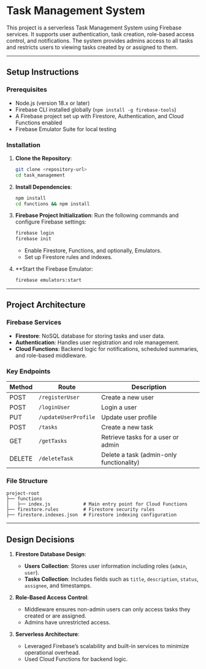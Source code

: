 # Task Management System

This project is a serverless Task Management System using Firebase services. It supports user authentication, task creation, role-based access control, and notifications. The system provides admins access to all tasks and restricts users to viewing tasks created by or assigned to them.

---

## Setup Instructions

### Prerequisites
- Node.js (version 18.x or later)
- Firebase CLI installed globally (`npm install -g firebase-tools`)
- A Firebase project set up with Firestore, Authentication, and Cloud Functions enabled
- Firebase Emulator Suite for local testing

### Installation

1. **Clone the Repository**:
   ```bash
   git clone <repository-url>
   cd task_management
   ```

2. **Install Dependencies**:
   ```bash
   npm install
   cd functions && npm install
   ```

3. **Firebase Project Initialization**:
   Run the following commands and configure Firebase settings:
   ```bash
   firebase login
   firebase init
   ```
   - Enable Firestore, Functions, and optionally, Emulators.
   - Set up Firestore rules and indexes.

4. **Start the Firebase Emulator:
   ```bash
   firebase emulators:start
   ```



---

## Project Architecture

### Firebase Services
- **Firestore**: NoSQL database for storing tasks and user data.
- **Authentication**: Handles user registration and role management.
- **Cloud Functions**: Backend logic for notifications, scheduled summaries, and role-based middleware.

### Key Endpoints

| Method | Route         | Description                                      |
|--------|---------------|--------------------------------------------------|
| POST   | `/registerUser`      | Create a new user                         |
| POST   | `/loginUser`      | Login a user                                 |
| PUT   | `/updateUserProfile`      | Update user profile                               |
| POST   | `/tasks`      | Create a new task                               |
| GET    | `/getTasks`      | Retrieve tasks for a user or admin              |
| DELETE | `/deleteTask`  | Delete a task (admin-only functionality)        |

### File Structure
```
project-root
├── functions
│   ├── index.js            # Main entry point for Cloud Functions
├── firestore.rules         # Firestore security rules
├── firestore.indexes.json  # Firestore indexing configuration

```

---

## Design Decisions

1. **Firestore Database Design**:
   - **Users Collection**:
     Stores user information including roles (`admin`, `user`).
   - **Tasks Collection**:
     Includes fields such as `title`, `description`, `status`, `assignee`, and timestamps.

2. **Role-Based Access Control**:
   - Middleware ensures non-admin users can only access tasks they created or are assigned.
   - Admins have unrestricted access.


3. **Serverless Architecture**:
   - Leveraged Firebase’s scalability and built-in services to minimize operational overhead.
   - Used Cloud Functions for backend logic.



